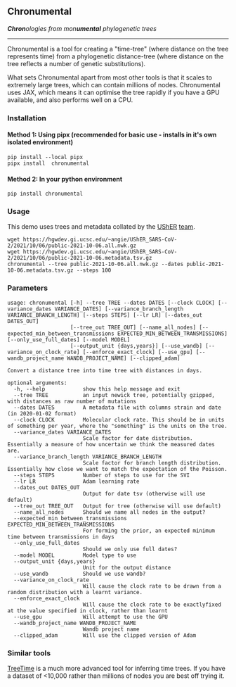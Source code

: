 ## Chronumental
***Chron**&#8203;ologies from mon&#8203;**umental** phylogenetic trees*

<hr>

Chronumental is a tool for creating a "time-tree" (where distance on the tree represents time) from a phylogenetic distance-tree (where distance on the tree reflects a number of genetic substitutions).

What sets Chronumental apart from most other tools is that it scales to extremely large trees, which can contain millions of nodes. Chronumental uses JAX, which means it can optimise the tree rapidly if you have a GPU available, and also performs well on a CPU.

### Installation

#### Method 1: Using pipx (recommended for basic use - installs in it's own isolated environment)
```
pip install --local pipx
pipx install  chronumental
```

#### Method 2: In your python environment
```
pip install chronumental
```

### Usage
This demo uses trees and metadata collated by the [UShER](https://github.com/yatisht/usher) [team](https://hgwdev.gi.ucsc.edu/~angie/UShER_SARS-CoV-2/).
```
wget https://hgwdev.gi.ucsc.edu/~angie/UShER_SARS-CoV-2/2021/10/06/public-2021-10-06.all.nwk.gz
wget https://hgwdev.gi.ucsc.edu/~angie/UShER_SARS-CoV-2/2021/10/06/public-2021-10-06.metadata.tsv.gz
chronumental --tree public-2021-10-06.all.nwk.gz --dates public-2021-10-06.metadata.tsv.gz --steps 100
```

### Parameters
```
usage: chronumental [-h] --tree TREE --dates DATES [--clock CLOCK] [--variance_dates VARIANCE_DATES] [--variance_branch_length VARIANCE_BRANCH_LENGTH] [--steps STEPS] [--lr LR] [--dates_out DATES_OUT]
                    [--tree_out TREE_OUT] [--name_all_nodes] [--expected_min_between_transmissions EXPECTED_MIN_BETWEEN_TRANSMISSIONS] [--only_use_full_dates] [--model MODEL]
                    [--output_unit {days,years}] [--use_wandb] [--variance_on_clock_rate] [--enforce_exact_clock] [--use_gpu] [--wandb_project_name WANDB_PROJECT_NAME] [--clipped_adam]

Convert a distance tree into time tree with distances in days.

optional arguments:
  -h, --help            show this help message and exit
  --tree TREE           an input newick tree, potentially gzipped, with distances as raw number of mutations
  --dates DATES         A metadata file with columns strain and date (in 2020-01-02 format)
  --clock CLOCK         Molecular clock rate. This should be in units of something per year, where the "something" is the units on the tree.
  --variance_dates VARIANCE_DATES
                        Scale factor for date distribution. Essentially a measure of how uncertain we think the measured dates are.
  --variance_branch_length VARIANCE_BRANCH_LENGTH
                        Scale factor for branch length distribution. Essentially how close we want to match the expectation of the Poisson.
  --steps STEPS         Number of steps to use for the SVI
  --lr LR               Adam learning rate
  --dates_out DATES_OUT
                        Output for date tsv (otherwise will use default)
  --tree_out TREE_OUT   Output for tree (otherwise will use default)
  --name_all_nodes      Should we name all nodes in the output?
  --expected_min_between_transmissions EXPECTED_MIN_BETWEEN_TRANSMISSIONS
                        For forming the prior, an expected minimum time between transmissions in days
  --only_use_full_dates
                        Should we only use full dates?
  --model MODEL         Model type to use
  --output_unit {days,years}
                        Unit for the output distance
  --use_wandb           Should we use wandb?
  --variance_on_clock_rate
                        Will cause the clock rate to be drawn from a random distribution with a learnt variance.
  --enforce_exact_clock
                        Will cause the clock rate to be exactlyfixed at the value specified in clock, rather than learnt
  --use_gpu             Will attempt to use the GPU
  --wandb_project_name WANDB_PROJECT_NAME
                        Wandb project name
  --clipped_adam        Will use the clipped version of Adam
```

### Similar tools
[TreeTime](https://github.com/neherlab/treetime) is a much more advanced tool for inferring time trees. If you have a dataset of <10,000 rather than millions of nodes you are best off trying it.
